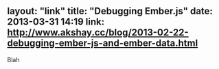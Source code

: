 layout: "link"
title: "Debugging Ember.js"
date: 2013-03-31 14:19
link: http://www.akshay.cc/blog/2013-02-22-debugging-ember-js-and-ember-data.html
---
Blah